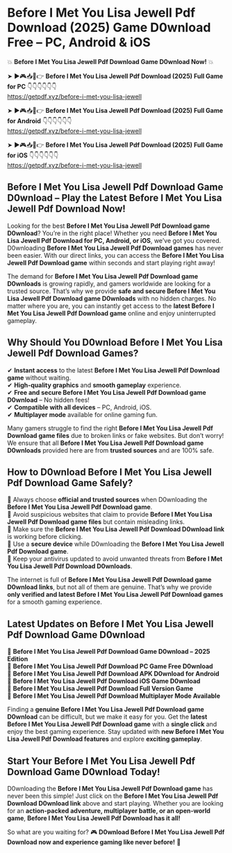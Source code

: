# Before I Met You Lisa Jewell Pdf Download (2025) Game D0wnload Free – PC, Android & iOS

💥 **Before I Met You Lisa Jewell Pdf Download Game D0wnload Now!** 💥  

➤ ►🎮📥📱👉 **Before I Met You Lisa Jewell Pdf Download (2025) Full Game for PC** 👇👇👇👇👇👇  
https://getpdf.xyz/before-i-met-you-lisa-jewell  

➤ ►🎮📥📱👉 **Before I Met You Lisa Jewell Pdf Download (2025) Full Game for Android** 👇👇👇👇👇👇  
https://getpdf.xyz/before-i-met-you-lisa-jewell  

➤ ►🎮📥📱👉 **Before I Met You Lisa Jewell Pdf Download (2025) Full Game for iOS** 👇👇👇👇👇👇  
https://getpdf.xyz/before-i-met-you-lisa-jewell  

## Before I Met You Lisa Jewell Pdf Download Game D0wnload – Play the Latest Before I Met You Lisa Jewell Pdf Download Now!

Looking for the best **Before I Met You Lisa Jewell Pdf Download game D0wnload**? You’re in the right place! Whether you need **Before I Met You Lisa Jewell Pdf Download for PC, Android, or iOS**, we’ve got you covered. D0wnloading **Before I Met You Lisa Jewell Pdf Download games** has never been easier. With our direct links, you can access the **Before I Met You Lisa Jewell Pdf Download game** within seconds and start playing right away!  

The demand for **Before I Met You Lisa Jewell Pdf Download game D0wnloads** is growing rapidly, and gamers worldwide are looking for a trusted source. That’s why we provide **safe and secure Before I Met You Lisa Jewell Pdf Download game D0wnloads** with no hidden charges. No matter where you are, you can instantly get access to the **latest Before I Met You Lisa Jewell Pdf Download game** online and enjoy uninterrupted gameplay.  

## **Why Should You D0wnload Before I Met You Lisa Jewell Pdf Download Games?**  

✔ **Instant access** to the latest **Before I Met You Lisa Jewell Pdf Download game** without waiting.  
✔ **High-quality graphics** and **smooth gameplay** experience.  
✔ **Free and secure Before I Met You Lisa Jewell Pdf Download game D0wnload** – No hidden fees!  
✔ **Compatible with all devices** – PC, Android, iOS.  
✔ **Multiplayer mode** available for online gaming fun.  

Many gamers struggle to find the right **Before I Met You Lisa Jewell Pdf Download game files** due to broken links or fake websites. But don’t worry! We ensure that all **Before I Met You Lisa Jewell Pdf Download game D0wnloads** provided here are from **trusted sources** and are 100% safe.  

## **How to D0wnload Before I Met You Lisa Jewell Pdf Download Game Safely?**  

📌 Always choose **official and trusted sources** when D0wnloading the **Before I Met You Lisa Jewell Pdf Download game**.  
📌 Avoid suspicious websites that claim to provide **Before I Met You Lisa Jewell Pdf Download game files** but contain misleading links.  
📌 Make sure the **Before I Met You Lisa Jewell Pdf Download D0wnload link** is working before clicking.  
📌 Use a **secure device** while D0wnloading the **Before I Met You Lisa Jewell Pdf Download game**.  
📌 Keep your antivirus updated to avoid unwanted threats from **Before I Met You Lisa Jewell Pdf Download D0wnloads**.  

The internet is full of **Before I Met You Lisa Jewell Pdf Download game D0wnload links**, but not all of them are genuine. That’s why we provide **only verified and latest Before I Met You Lisa Jewell Pdf Download games** for a smooth gaming experience.  

## **Latest Updates on Before I Met You Lisa Jewell Pdf Download Game D0wnload**  

🔹 **Before I Met You Lisa Jewell Pdf Download Game D0wnload – 2025 Edition**  
🔹 **Before I Met You Lisa Jewell Pdf Download PC Game Free D0wnload**  
🔹 **Before I Met You Lisa Jewell Pdf Download APK D0wnload for Android**  
🔹 **Before I Met You Lisa Jewell Pdf Download iOS Game D0wnload**  
🔹 **Before I Met You Lisa Jewell Pdf Download Full Version Game**  
🔹 **Before I Met You Lisa Jewell Pdf Download Multiplayer Mode Available**  

Finding a **genuine Before I Met You Lisa Jewell Pdf Download game D0wnload** can be difficult, but we make it easy for you. Get the **latest Before I Met You Lisa Jewell Pdf Download game** with a **single click** and enjoy the best gaming experience. Stay updated with **new Before I Met You Lisa Jewell Pdf Download features** and explore **exciting gameplay**.  

## **Start Your Before I Met You Lisa Jewell Pdf Download Game D0wnload Today!**  

D0wnloading the **Before I Met You Lisa Jewell Pdf Download game** has never been this simple! Just click on the **Before I Met You Lisa Jewell Pdf Download D0wnload link** above and start playing. Whether you are looking for an **action-packed adventure, multiplayer battle, or an open-world game**, **Before I Met You Lisa Jewell Pdf Download has it all!**  

So what are you waiting for? 🎮 **D0wnload Before I Met You Lisa Jewell Pdf Download now and experience gaming like never before!** 🚀  